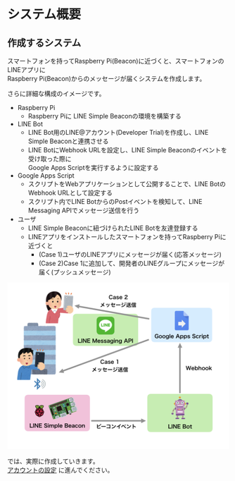 # システム概要

## 作成するシステム

スマートフォンを持ってRaspberry Pi(Beacon)に近づくと、スマートフォンのLINEアプリに  
Raspberry Pi(Beacon)からのメッセージが届くシステムを作成します。

さらに詳細な構成のイメージです。

* Raspberry Pi
  * Raspberry Piに LINE Simple Beaconの環境を構築する
* LINE Bot
  * LINE Bot用のLINE@アカウント(Developer Trial)を作成し、LINE Simple Beaconと連携させる
  * LINE BotにWebhook URLを設定し、LINE Simple Beaconのイベントを受け取った際に  
  Google Apps Scriptを実行するように設定する
* Google Apps Script
  * スクリプトをWebアプリケーションとして公開することで、LINE BotのWebhook URLとして設定する
  * スクリプト内でLINE BotからのPostイベントを検知して、LINE Messaging APIでメッセージ送信を行う
* ユーザ
  * LINE Simple Beaconに紐づけられたLINE Botを友達登録する
  * LINEアプリをインストールしたスマートフォンを持ってRaspberry Piに近づくと
    * (Case 1)ユーザのLINEアプリにメッセージが届く(応答メッセージ)
    * (Case 2)Case 1に追加して、開発者のLINEグループにメッセージが届く(プッシュメッセージ)

![](img/overview_001.png)


では、実際に作成していきます。  
[アカウントの設定](accountsetting.md) に進んでください。
